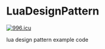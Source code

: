 # LuaDesignPattern

[![996.icu](https://img.shields.io/badge/link-996.icu-red.svg)](https://996.icu)


lua design pattern example code
